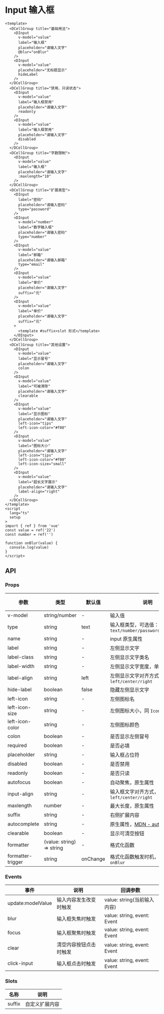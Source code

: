 # Input 输入框

```vue preview type=h5
<template>
  <DCellGroup title="基础用法">
    <DInput
      v-model="value"
      label="输入框"
      placeholder="请输入文字"
      @blur="onBlur"
    />
    <DInput
      v-model="value"
      placeholder="无标题显示"
      hideLabel
    />
  </DCellGroup>
  <DCellGroup title="禁用、只读状态">
    <DInput
      v-model="value"
      label="输入框禁用"
      placeholder="请输入文字"
      readonly
    />
    <DInput
      v-model="value"
      label="输入框禁用"
      placeholder="请输入文字"
      disabled
    />
  </DCellGroup>
  <DCellGroup title="字数限制">
    <DInput
      v-model="value"
      label="输入框"
      placeholder="请输入文字"
      :maxlength="10"
    />
  </DCellGroup>
  <DCellGroup title="扩展类型">
    <DInput
      label="密码"
      placeholder="请输入密码"
      type="password"
    />
    <DInput
      v-model="number"
      label="数字输入框"
      placeholder="请输入密码"
      type="number"
    />
    <DInput
      v-model="value"
      label="邮箱"
      placeholder="请输入邮箱"
      type="email"
    />
    <DInput
      v-model="value"
      label="单价"
      placeholder="请输入文字"
      suffix="元"
    />
    <DInput
      v-model="value"
      label="单价"
      placeholder="请输入文字"
      suffix="元"
    >
      <template #suffix>slot 形式</template>
    </DInput>
  </DCellGroup>
  <DCellGroup title="其他设置">
    <DInput
      v-model="value"
      label="显示冒号"
      placeholder="请输入文字"
      colon
    />
    <DInput
      v-model="value"
      label="可被清除"
      placeholder="请输入文字"
      clearable
    />
    <DInput
      v-model="value"
      label="显示图标"
      placeholder="请输入文字"
      left-icon="tips"
      left-icon-color="#f00"
    />
    <DInput
      v-model="value"
      label="图标大小"
      placeholder="请输入文字"
      left-icon="tips"
      left-icon-color="#f00"
      left-icon-size="small"
    />
    <DInput
      v-model="value"
      label="超长文字展示"
      placeholder="请输入文字"
      label-align="right"
    />
  </DCellGroup>
</template>
<script
  lang="ts"
  setup
>
import { ref } from 'vue'
const value = ref('22')
const number = ref('')

function onBlur(value) {
  console.log(value)
}
</script>
```

## API

### Props

| 参数              | 类型                      | 默认值   | 说明                                                                                                      | 必传 |
| ----------------- | ------------------------- | -------- | --------------------------------------------------------------------------------------------------------- | ---- |
| v-model           | string/number             | -        | 输入值                                                                                                    | N    |
| type              | string                    | text     | 输入框类型，可选值：`text/number/password/email/url`                                                      | N    |
| name              | string                    | -        | input 原生属性                                                                                            | N    |
| label             | string                    | -        | 左侧显示文字                                                                                              | N    |
| label-class       | string                    | -        | 左侧显示文字类名                                                                                          | N    |
| label-width       | string                    | -        | 左侧显示文字宽度，单位 `px`                                                                               | N    |
| label-align       | string                    | left     | 左侧显示文字对齐方式，可选值：`left/center/right`                                                         | N    |
| hide-label        | boolean                   | false    | 隐藏左侧显示文字                                                                                          | N    |
| left-icon         | string                    | -        | 左侧图标名                                                                                                | N    |
| left-icon-size    | string                    | -        | 左侧图标大小，同 `Icon` 组件大小                                                                          | N    |
| left-icon-color   | string                    | -        | 左侧图标颜色                                                                                              | N    |
| colon             | boolean                   | -        | 是否显示左侧冒号                                                                                          | N    |
| required          | boolean                   | -        | 是否必填                                                                                                  | N    |
| placeholder       | string                    | -        | 输入框占位符                                                                                              | N    |
| disabled          | boolean                   | -        | 是否禁用                                                                                                  | N    |
| readonly          | boolean                   | -        | 是否只读                                                                                                  | N    |
| autofocus         | boolean                   | -        | 自动聚焦，原生属性                                                                                        | N    |
| input-align       | string                    | -        | 输入框文字对齐方式，可选值：`left/center/right`                                                           | N    |
| maxlength         | number                    | -        | 最大长度，原生属性                                                                                        | N    |
| suffix            | string                    | -        | 右侧扩展内容                                                                                              | N    |
| autocomplete      | string                    | -        | 原生属性，[MDN - autocomplete](https://developer.mozilla.org/en-US/docs/Web/HTML/Attributes/autocomplete) | N    |
| clearable         | boolean                   | -        | 显示可清空按钮                                                                                            | N    |
| formatter         | (value: string) => string | -        | 格式化函数                                                                                                | N    |
| formatter-trigger | string                    | onChange | 格式化函数触发时机，可选值：`onBlur`                                                                      | N    |

### Events

| 事件              | 说明                   | 回调参数                    |
| ----------------- | ---------------------- | --------------------------- |
| update:modelValue | 输入内容发生改变时触发 | value: string(当前输入内容) |
| blur              | 输入框失焦时触发       | value: string, event: Event |
| focus             | 输入框聚焦时触发       | value: string, event: Event |
| clear             | 清空内容按钮点击时触发 | value: string, event: Event |
| click-input       | 输入框点击时触发       | value: string, event: Event |

### Slots

| 名称   | 说明           |
| ------ | -------------- |
| suffix | 自定义扩展内容 |
